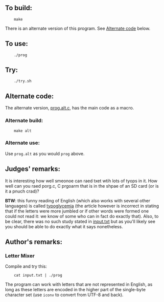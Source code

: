 ## To build:

``` <!---sh-->
    make
```

There is an alternate version of this program. See [Alternate
code](#alternate-code) below.


## To use:

``` <!---sh-->
    ./prog
```


## Try:

``` <!---sh-->
    ./try.sh
```


## Alternate code:

The alternate version, [prog.alt.c](%%REPO_URL%%/2020/kurdyukov3/prog.alt.c), has the main code as a macro.


### Alternate build:

``` <!---sh-->
    make alt
```


### Alternate use:

Use `prog.alt` as you would `prog` above.


## Judges' remarks:

It is interesting how well smeonoe can raed txet wtih lots of tyops in it.
How well can you raed porg.c, C prgoarm that is in the shpae of an SD card (or
is it a pnuch crad)?

**BTW**: this funny reading of English (which also works with several other
languages) is called
[typoglycemia](https://www.mrc-cbu.cam.ac.uk/personal/matt.davis/Cmabrigde/)
(the article however is incorrect in stating that if the letters were more
jumbled or if other words were formed one could not read it: we know of some who
can in fact do exactly that). Also, to be clear, there was no such study stated
in [input.txt](input.txt) but as you'll likely see you should be able to do
exactly what it says nonetheless.


## Author's remarks:

### Letter Mixer

Compile and try this:

``` <!---sh-->
    cat input.txt | ./prog
```

The program can work with letters that are not represented in English, as long
as these letters are encoded in the higher part of the single-byte character set
(use `iconv` to convert from UTF-8 and back).

<!--

    Copyright © 1984-2024 by Landon Curt Noll. All Rights Reserved.

    You are free to share and adapt this file under the terms of this license:

        Creative Commons Attribution-ShareAlike 4.0 International (CC BY-SA 4.0)

    For more information, see:

        https://creativecommons.org/licenses/by-sa/4.0/

-->
